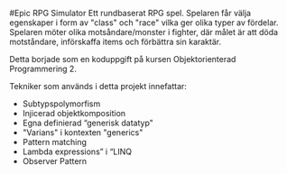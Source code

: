#Epic RPG Simulator
Ett rundbaserat RPG spel. Spelaren får välja egenskaper i form av "class" och "race" vilka ger olika typer av fördelar. Spelaren möter olika motsåndare/monster i fighter, där målet är att döda motståndare, införskaffa items och förbättra sin karaktär.

Detta borjade som en koduppgift på kursen Objektorienterad Programmering 2. 

Tekniker som används i detta projekt innefattar: 
- Subtypspolymorfism
- Injicerad objektkomposition
- Egna definierad “generisk datatyp"
- "Varians" i kontexten "generics"
- Pattern matching
- Lambda expressions” i “LINQ
- Observer Pattern
